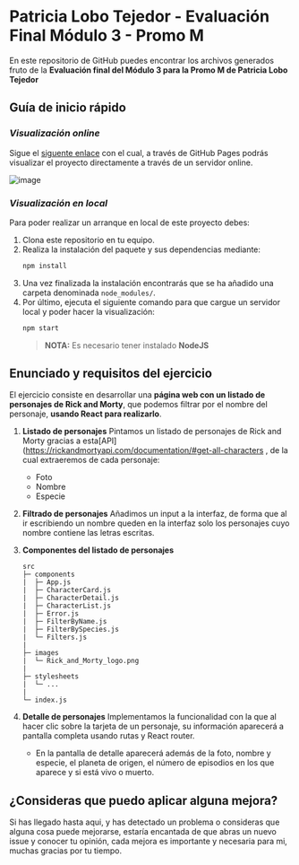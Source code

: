 # Patricia Lobo Tejedor - Evaluación Final Módulo 3 - Promo M

En este repositorio de GitHub puedes encontrar los archivos generados fruto de la **Evaluación final del Módulo 3 para la Promo M de Patricia Lobo Tejedor**

## Guía de inicio rápido

### **_Visualización online_**

Sigue el [siguente enlace](http://beta.adalab.es/modulo-3-evaluacion-final-PatriciaLoboTejedor/#/) con el cual, a través de GitHub Pages podrás visualizar el proyecto directamente a través de un servidor online.

![image](https://user-images.githubusercontent.com/81681513/122241947-3babee00-cec3-11eb-9b57-524e66361dd2.png)

### **_Visualización en local_**

Para poder realizar un arranque en local de este proyecto debes:

1. Clona este repositorio en tu equipo.
2. Realiza la instalación del paquete y sus dependencias mediante:
   ```bash
   npm install
   ```
3. Una vez finalizada la instalación encontrarás que se ha añadido una carpeta denominada `node_modules/`.
4. Por último, ejecuta el siguiente comando para que cargue un servidor local y poder hacer la visualización:
   ```bash
   npm start
   ```
   > **NOTA:** Es necesario tener instalado **NodeJS**

## Enunciado y requisitos del ejercicio

El ejercicio consiste en desarrollar una **página web con un listado de personajes de Rick and Morty**, que podemos filtrar por el nombre del personaje, **usando React para realizarlo**.

1. **Listado de personajes**
   Pintamos un listado de personajes de Rick and Morty gracias a esta[API](https://rickandmortyapi.com/documentation/#get-all-characters , de la cual extraeremos de cada personaje:

   - Foto
   - Nombre
   - Especie

2. **Filtrado de personajes**
   Añadimos un input a la interfaz, de forma que al ir escribiendo un nombre queden en la interfaz solo los personajes cuyo nombre contiene las letras escritas.

3. **Componentes del listado de personajes**

   ```
   src
   ├─ components
   |  ├─ App.js
   |  ├─ CharacterCard.js
   |  ├─ CharacterDetail.js
   |  ├─ CharacterList.js
   |  ├─ Error.js
   |  ├─ FilterByName.js
   |  ├─ FilterBySpecies.js
   |  └─ Filters.js
   |
   ├─ images
   |  └─ Rick_and_Morty_logo.png
   |
   ├─ stylesheets
   |  └─ ...
   |
   └─ index.js
   ```

4. **Detalle de personajes**
   Implementamos la funcionalidad con la que al hacer clic sobre la tarjeta de un personaje, su información aparecerá a pantalla completa usando rutas y React router.

   - En la pantalla de detalle aparecerá además de la foto, nombre y especie, el planeta de origen, el número de episodios en los que aparece y si está vivo o muerto.

## ¿Consideras que puedo aplicar alguna mejora?

Si has llegado hasta aqui, y has detectado un problema o consideras que alguna cosa puede mejorarse, estaría encantada de que abras un nuevo issue y conocer tu opinión, cada mejora es importante y necesaria para mi, muchas gracias por tu tiempo.
